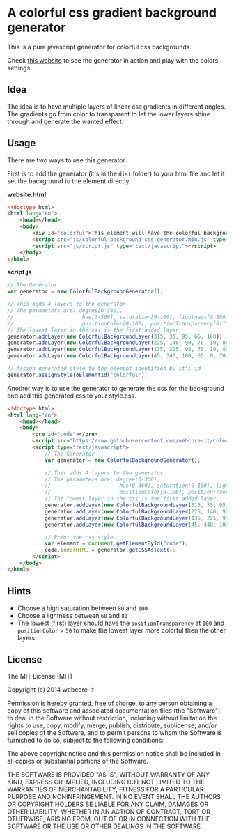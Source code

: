 A colorful css gradient background generator
============================================

This is a pure javascript generator for colorful css backgrounds.

Check [this website](http://www.webcore-it.com/colorful-background) to see the generator in action and play with the colors settings.


Idea 
----
The idea is to have multiple layers of linear css gradients in different angles. The gradients go from color to transparent to let the lower layers shine through and generate the wanted effect.


Usage
-----
There are two ways to use this generator. 

First is to add the generator (it's in the `dist` folder) to your html file and let it set the background to the element directly.

**website.html**
```html
<!doctype html>
<html lang="en">
    <head></head>
    <body>
        <div id="colorful">This element will have the colorful background.</div>
        <script src="js/colorful-background-css-generator.min.js" type="text/javascript"></script>
        <script src="js/script.js" type="text/javascript"></script>
    </body>
</html> 
```
**script.js**
```js
// The Generator
var generator = new ColorfulBackgroundGenerator();

// This adds 4 layers to the generator
// The parameters are: degree[0-360], 
//                      hue[0-360], saturation[0-100], lightness[0-100], 
//                      positionColor[0-100], positionTransparency[0-100]
// The lowest layer in the css is the first added layer.
generator.addLayer(new ColorfulBackgroundLayer(315, 35, 95, 65, 100));
generator.addLayer(new ColorfulBackgroundLayer(225, 140, 90, 70, 10, 80));
generator.addLayer(new ColorfulBackgroundLayer(135, 225, 95, 70, 10, 80));
generator.addLayer(new ColorfulBackgroundLayer(45, 340, 100, 65, 0, 70));

// Assign generated style to the element identified by it's id
generator.assignStyleToElementId("colorful");
```

Another way is to use the generator to generate the css for the background and add this generated css to your style.css. 

```html
<!doctype html>
<html lang="en">
    <head></head>
    <body>
        <pre id="code"></pre>
        <script src="https://raw.githubusercontent.com/webcore-it/colorful-background-css-generator/master/dist/colorful-background-css-generator.min.js" type="text/javascript"></script>
        <script type="text/javascript">
            // The Generator
            var generator = new ColorfulBackgroundGenerator();

            // This adds 4 layers to the generator
            // The parameters are: degree[0-360], 
            //                      hue[0-360], saturation[0-100], lightness[0-100], 
            //                      positionColor[0-100], positionTransparency[0-100]
            // The lowest layer in the css is the first added layer.
            generator.addLayer(new ColorfulBackgroundLayer(315, 35, 95, 65, 100));
            generator.addLayer(new ColorfulBackgroundLayer(225, 140, 90, 70, 10, 80));
            generator.addLayer(new ColorfulBackgroundLayer(135, 225, 95, 70, 10, 80));
            generator.addLayer(new ColorfulBackgroundLayer(45, 340, 100, 65, 0, 70));

            // Print the css style.
            var element = document.getElementById("code");
            code.innerHTML = generator.getCSSAsText();
        </script>
    </body>
</html>
```


Hints
-----
* Choose a high saturation between `80` and `100` 
* Choose a lightness between `60` and `80`
* The lowest (first) layer should have the `positionTransparency` at `100` and `positionColor` > `50` to make the lowest layer more colorful then the other layers


License
-----
The MIT License (MIT)

Copyright (c) 2014 webcore-it

Permission is hereby granted, free of charge, to any person obtaining a copy
of this software and associated documentation files (the "Software"), to deal
in the Software without restriction, including without limitation the rights
to use, copy, modify, merge, publish, distribute, sublicense, and/or sell
copies of the Software, and to permit persons to whom the Software is
furnished to do so, subject to the following conditions:

The above copyright notice and this permission notice shall be included in all
copies or substantial portions of the Software.

THE SOFTWARE IS PROVIDED "AS IS", WITHOUT WARRANTY OF ANY KIND, EXPRESS OR
IMPLIED, INCLUDING BUT NOT LIMITED TO THE WARRANTIES OF MERCHANTABILITY,
FITNESS FOR A PARTICULAR PURPOSE AND NONINFRINGEMENT. IN NO EVENT SHALL THE
AUTHORS OR COPYRIGHT HOLDERS BE LIABLE FOR ANY CLAIM, DAMAGES OR OTHER
LIABILITY, WHETHER IN AN ACTION OF CONTRACT, TORT OR OTHERWISE, ARISING FROM,
OUT OF OR IN CONNECTION WITH THE SOFTWARE OR THE USE OR OTHER DEALINGS IN THE
SOFTWARE.
